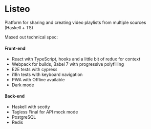 # Listeo
Platform for sharing and creating video playlists from multiple sources (Haskell + TS)

Maxed out technical spec:
#### Front-end
* React with TypeScript, hooks and a little bit of redux for context
* Webpack for builds, Babel 7 with progressive polyfilling
* E2E tests with cypress
* i18n tests with keyboard navigation
* PWA with Offline available
* Dark mode

#### Back-end
* Haskell with scotty
* Tagless Final for API mock mode 
* PostgreSQL
* Redis
